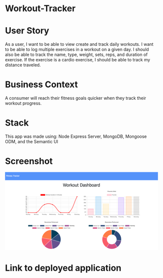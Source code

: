 # Workout-Tracker

# User Story
As a user, I want to be able to view create and track daily workouts. I want to be able to log multiple exercises in a workout on a given day. I should also be able to track the name, type, weight, sets, reps, and duration of exercise. If the exercise is a cardio exercise, I should be able to track my distance traveled.

# Business Context

A consumer will reach their fitness goals quicker when they track their workout progress.

# Stack 
This app was made using:
Node Express Server,
MongoDB,
Mongoose ODM,
and the Semantic UI


# Screenshot
![alt_text](./Develop/img/Workout-Dashboard-Screenshot.png)

# Link to deployed application
